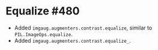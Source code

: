 # Equalize #480

* Added `imgaug.augmenters.contrast.equalize`, similar to
  `PIL.ImageOps.equalize`.
* Added `imgaug.augmenters.contrast.equalize_`.
